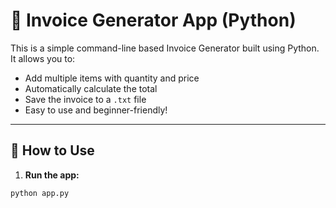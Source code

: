 # 🧾 Invoice Generator App (Python)

This is a simple command-line based Invoice Generator built using Python. It allows you to:

- Add multiple items with quantity and price
- Automatically calculate the total
- Save the invoice to a `.txt` file
- Easy to use and beginner-friendly!

---

## 🚀 How to Use

1. **Run the app:**

```bash
python app.py
